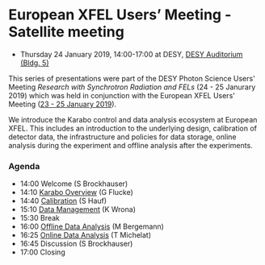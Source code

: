 # European XFEL Users’ Meeting - Satellite meeting

* Thursday 24 January 2019, 14:00-17:00 at DESY, 
[DESY Auditorium (Bldg. 5)](https://www.openstreetmap.org/node/4976770722)

This series of presentations were part of the DESY Photon Science Users' Meeting
*Research with Synchrotron Radiation and FELs* (24 - 25 Janurary 2019) which was
held in conjunction with the European XFEL Users' Meeting 
([23 - 25 January 2019](http://www.xfel.eu/2019um)).


We introduce the Karabo control and data analysis ecosystem at European XFEL.
This includes an introduction to the underlying design, calibration of
detector data, the infrastructure and policies for data storage, online
analysis during the experiment and offline analysis after the experiments.


### Agenda

* 14:00 Welcome (S Brockhauser)
* 14:10 [Karabo Overview](01-overview.pdf) (G Flucke)
* 14:40 [Calibration](02-calibration.pdf) (S Hauf)
* 15:10 [Data Management](03-data_management.pdf) (K Wrona)
* 15:30 Break
* 16:00 [Offline Data Analysis](04-offline_data_analysis/) (M Bergemann)
* 16:25 [Online Data Analysis](05-online_data_analysis.pdf) (T Michelat)
* 16:45 Discussion (S Brockhauser)
* 17:00 Closing
